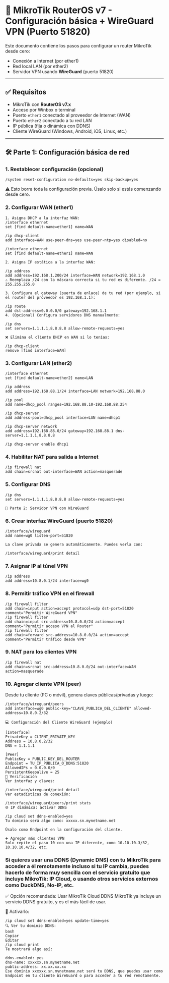 # 📡 MikroTik RouterOS v7 - Configuración básica + WireGuard VPN (Puerto 51820)

Este documento contiene los pasos para configurar un router MikroTik desde cero:

- Conexión a Internet (por ether1)
- Red local LAN (por ether2)
- Servidor VPN usando **WireGuard** (puerto 51820)

---

## ✅ Requisitos

- MikroTik con **RouterOS v7.x**
- Acceso por Winbox o terminal
- Puerto `ether1` conectado al proveedor de Internet (WAN)
- Puerto `ether2` conectado a tu red LAN
- IP pública (fija o dinámica con DDNS)
- Cliente WireGuard (Windows, Android, iOS, Linux, etc.)

---

## 🛠️ Parte 1: Configuración básica de red

### 1. Restablecer configuración (opcional)

```
/system reset-configuration no-defaults=yes skip-backup=yes
```
⚠️ Esto borra toda la configuración previa. Úsalo solo si estás comenzando desde cero.

### 2. Configurar WAN (ether1)
```
1. Asigna DHCP a la interfaz WAN:
/interface ethernet
set [find default-name=ether1] name=WAN

/ip dhcp-client
add interface=WAN use-peer-dns=yes use-peer-ntp=yes disabled=no

/interface ethernet
set [find default-name=ether1] name=WAN

2. Asigna IP estática a la interfaz WAN:

/ip address
add address=192.168.1.200/24 interface=WAN network=192.168.1.0
⚠️ Reemplaza /24 con la máscara correcta si tu red es diferente. /24 = 255.255.255.0

3. Configura el gateway (puerta de enlace) de tu red (por ejemplo, si el router del proveedor es 192.168.1.1):

/ip route
add dst-address=0.0.0.0/0 gateway=192.168.1.1
4. (Opcional) Configura servidores DNS manualmente:

/ip dns
set servers=1.1.1.1,8.8.8.8 allow-remote-requests=yes

❌ Elimina el cliente DHCP en WAN si lo tenías:

/ip dhcp-client
remove [find interface=WAN]
```
### 3. Configurar LAN (ether2)
```
/interface ethernet
set [find default-name=ether2] name=LAN

/ip address
add address=192.168.88.1/24 interface=LAN network=192.168.88.0

/ip pool
add name=dhcp_pool ranges=192.168.88.10-192.168.88.254

/ip dhcp-server
add address-pool=dhcp_pool interface=LAN name=dhcp1

/ip dhcp-server network
add address=192.168.88.0/24 gateway=192.168.88.1 dns-server=1.1.1.1,8.8.8.8

/ip dhcp-server enable dhcp1
```
### 4. Habilitar NAT para salida a Internet
```
/ip firewall nat
add chain=srcnat out-interface=WAN action=masquerade
```
### 5. Configurar DNS
```
/ip dns
set servers=1.1.1.1,8.8.8.8 allow-remote-requests=yes

🔐 Parte 2: Servidor VPN con WireGuard
```

### 6. Crear interfaz WireGuard (puerto 51820)
```
/interface/wireguard
add name=wg0 listen-port=51820

La clave privada se genera automáticamente. Puedes verla con:

/interface/wireguard/print detail
```
###  7. Asignar IP al túnel VPN
```
/ip address
add address=10.8.0.1/24 interface=wg0
```
### 8. Permitir tráfico VPN en el firewall
```
/ip firewall filter
add chain=input action=accept protocol=udp dst-port=51820 comment="Permitir WireGuard VPN"
/ip firewall filter
add chain=input src-address=10.8.0.0/24 action=accept comment="Permitir acceso VPN al Router"
/ip firewall filter
add chain=forward src-address=10.8.0.0/24 action=accept comment="Permitir tráfico desde VPN"
```
### 9. NAT para los clientes VPN
```
/ip firewall nat
add chain=srcnat src-address=10.8.0.0/24 out-interface=WAN action=masquerade
```
### 10. Agregar cliente VPN (peer)
Desde tu cliente (PC o móvil), genera claves públicas/privadas y luego:
```
/interface/wireguard/peers
add interface=wg0 public-key="CLAVE_PUBLICA_DEL_CLIENTE" allowed-address=10.8.0.2/32
```
```
💻 Configuración del Cliente WireGuard (ejemplo)

[Interface]
PrivateKey = CLIENT_PRIVATE_KEY
Address = 10.8.0.2/32
DNS = 1.1.1.1

[Peer]
PublicKey = PUBLIC_KEY_DEL_ROUTER
Endpoint = TU_IP_PUBLICA_O_DDNS:51820
AllowedIPs = 0.0.0.0/0
PersistentKeepalive = 25
🧪 Verificación
Ver interfaz y claves:

/interface/wireguard/print detail
Ver estadísticas de conexión:

/interface/wireguard/peers/print stats
🌐 IP dinámica: activar DDNS

/ip cloud set ddns-enabled=yes
Tu dominio será algo como: xxxxx.sn.mynetname.net

Úsalo como Endpoint en la configuración del cliente.

➕ Agregar más clientes VPN
Solo repite el paso 10 con una IP diferente, como 10.10.10.3/32, 10.10.10.4/32, etc.
```

### Si quieres usar una DDNS (Dynamic DNS) con tu MikroTik para acceder a él remotamente incluso si tu IP cambia, puedes hacerlo de forma muy sencilla con el servicio gratuito que incluye MikroTik: IP Cloud, o usando otros servicios externos como DuckDNS, No-IP, etc.

✅ Opción recomendada: Usar MikroTik Cloud DDNS
MikroTik ya incluye un servicio DDNS gratuito, y es el más fácil de usar.

🔧 Activarlo:
```
/ip cloud set ddns-enabled=yes update-time=yes
🔍 Ver tu dominio DDNS:
bash
Copiar
Editar
/ip cloud print
Te mostrará algo así:

ddns-enabled: yes
dns-name: xxxxxx.sn.mynetname.net
public-address: xx.xx.xx.xx
Ese dominio xxxxxx.sn.mynetname.net será tu DDNS, que puedes usar como Endpoint en tu cliente WireGuard o para acceder a tu red remotamente.
```
